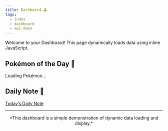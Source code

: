 ```yaml
---
title: Dashboard 🕹️
tags:
  - index
  - dashboard
  - api-demo
---
```

Welcome to your Dashboard! This page dynamically loads data using inline JavaScript.

## Pokémon of the Day 🎲
<div id="pokemon-info">Loading Pokémon...</div>

## Daily Note 📅
<a id="daily-note-link" href="#">Today’s Daily Note</a>

<script>
  // Load and display Pokémon data without using innerHTML for text
  (async function loadPokemon() {
    const pokemonInfo = document.getElementById('pokemon-info');
    try {
      const randomId = Math.floor(Math.random() * 150) + 1;
      const response = await fetch(`https://pokeapi.co/api/v2/pokemon/${randomId}`);
      const data = await response.json();

      // Create elements to display Pokémon info
      const nameElement = document.createElement('h2');
      nameElement.textContent = data.name.toUpperCase();

      const imgElement = document.createElement('img');
      imgElement.src = data.sprites.front_default;
      imgElement.alt = data.name;
      imgElement.width = 150;
      imgElement.height = 150;

      const typeElement = document.createElement('p');

      // Create the "Type:" label with bold text
      const typeLabel = document.createElement('strong');
      typeLabel.textContent = "Type: ";

      // Add type names as text
      const typeNames = document.createTextNode(data.types.map(typeInfo => typeInfo.type.name).join(', '));

      // Append the label and types to the paragraph
      typeElement.appendChild(typeLabel);
      typeElement.appendChild(typeNames);

      // Clear any existing content and append new elements
      pokemonInfo.innerHTML = '';  // Clear loading text
      pokemonInfo.appendChild(nameElement);
      pokemonInfo.appendChild(imgElement);
      pokemonInfo.appendChild(typeElement);
    } catch (error) {
      pokemonInfo.textContent = 'Failed to load Pokémon. Please try again later.';
      console.error('Error fetching Pokémon data:', error);
    }
  })();

  // Set Daily Note link to today's date
  (function setDailyNoteLink() {
    const link = document.getElementById('daily-note-link');
    if (link) {
      const today = new Date();
      const yyyy = today.getFullYear();
      const mm = String(today.getMonth() + 1).padStart(2, '0');
      const dd = String(today.getDate()).padStart(2, '0');
      link.href = `/Daily-Notes/${yyyy}-${mm}-${dd}`;
      link.innerText = `Daily Note for ${yyyy}-${mm}-${dd}`;
    }
  })();
</script>

---

<div align="center">
*This dashboard is a simple demonstration of dynamic data loading and display.*
</div>
